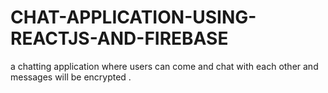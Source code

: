 # CHAT-APPLICATION-USING-REACTJS-AND-FIREBASE
a chatting application where users can come and chat with each other and messages will be encrypted .
